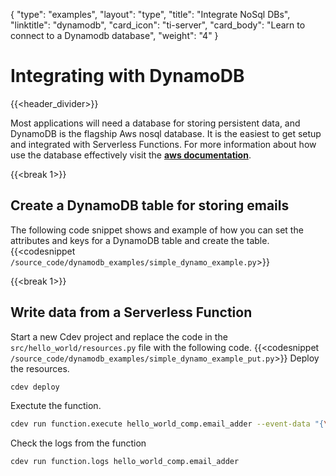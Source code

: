 {
    "type": "examples",
    "layout": "type",
    "title": "Integrate NoSql DBs",
    "linktitle": "dynamodb",
    "card_icon": "ti-server",
    "card_body": "Learn to connect to a Dynamodb database",
    "weight": "4"
}


# Integrating with DynamoDB 
{{<header_divider>}}

Most applications will need a database for storing persistent data, and DynamoDB is the flagship Aws nosql database. It is the easiest to get setup and integrated with Serverless Functions. For more information about how use the database effectively visit the **[aws documentation](https://docs.aws.amazon.com/dynamodb/index.html)**.

{{<break 1>}}
## Create a DynamoDB table for storing emails
The following code snippet shows and example of how you can set the attributes and keys for a DynamoDB table and create the table.
{{<codesnippet `/source_code/dynamodb_examples/simple_dynamo_example.py`>}}


{{<break 1>}}
## Write data from a Serverless Function
Start a new Cdev project and replace the code in the `src/hello_world/resources.py` file with the following code.
{{<codesnippet `/source_code/dynamodb_examples/simple_dynamo_example_put.py`>}}
Deploy the resources.
```bash
cdev deploy
```
Exectute the function.
```bash
cdev run function.execute hello_world_comp.email_adder --event-data "{\"body\":{\"first_name\":\"Paul\",\"last_name\":\"Atreides\",\"email\":\"Muaddib@dune.com\"}}"
```
Check the logs from the function
```bash
cdev run function.logs hello_world_comp.email_adder
```
